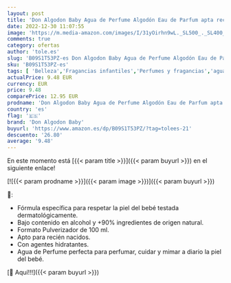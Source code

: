 ```yaml
---
layout: post
title: 'Don Algodon Baby Agua de Perfume Algodón Eau de Parfum apta recién nacidos  93% natural  vegana  con agentes hidratantes .1ud  100 ml'
date: 2022-12-30 11:07:55
image: 'https://m.media-amazon.com/images/I/31yOirhn9wL._SL500_._SL400_.jpg'
comments: true
category: ofertas
author: 'tole.es'
slug: 'B09S1T53PZ-es Don Algodon Baby Agua de Perfume Algodón Eau de Parfum...'
sku: 'B09S1T53PZ-es'
tags: [ 'Belleza','Fragancias infantiles','Perfumes y fragancias','agua','de','don algodon baby','eau','parfum','perfume','🇪🇸', ]
actualPrice: 9.48 EUR
currency: EUR
price: 9.48
comparePrice: 12.95 EUR
prodname: 'Don Algodon Baby Agua de Perfume Algodón Eau de Parfum apta recién nacidos  93% natural  vegana  con agentes hidratantes .1ud  100 ml'
country: 'es'
flag: '🇪🇸'
brand: 'Don Algodon Baby'
buyurl: 'https://www.amazon.es/dp/B09S1T53PZ/?tag=tolees-21'
descuento: '26.80'
average: '9.48'
---
```


En este momento está [{{< param title >}}]({{< param buyurl >}}) en el siguiente enlace!

[![{{< param prodname >}}]({{< param image >}})]({{< param buyurl >}})

🔎:

- Fórmula específica para respetar la piel del bebé testada dermatológicamente.
- Bajo contenido en alcohol y +90% ingredientes de origen natural.
- Formato Pulverizador de 100 ml.
- Apto para recién nacidos.
- Con agentes hidratantes.
- Agua de Perfume perfecta para perfumar, cuidar y mimar a diario la piel del bebé.

[🛒 Aquí!!!]({{< param buyurl >}})
